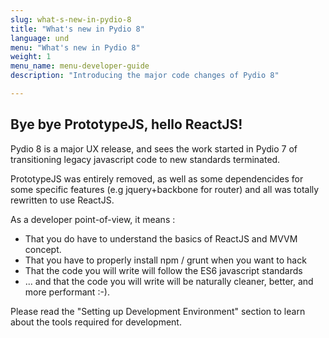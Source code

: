 ```yaml
---
slug: what-s-new-in-pydio-8
title: "What's new in Pydio 8"
language: und
menu: "What's new in Pydio 8"
weight: 1
menu_name: menu-developer-guide
description: "Introducing the major code changes of Pydio 8"

---
```


## Bye bye PrototypeJS, hello ReactJS!

Pydio 8 is a major UX release, and sees the work started in Pydio 7 of transitioning legacy javascript code to new standards terminated. 

PrototypeJS was entirely removed, as well as some dependencides for some specific features (e.g jquery+backbone for router) and all was totally rewritten to use ReactJS.

As a developer point-of-view, it means : 
- That you do have to understand the basics of ReactJS and MVVM concept.
- That you have to properly install npm / grunt when you want to hack
- That the code you will write will follow the ES6 javascript standards
- ... and that the code you will write will be naturally cleaner, better, and more performant :-).

Please read the "Setting up Development Environment" section to learn about the tools required for development.